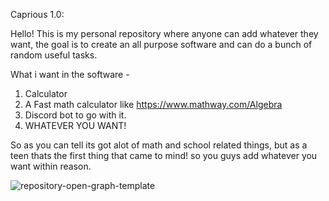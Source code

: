 Caprious 1.0:

Hello! This is my personal repository where anyone can add whatever they want, the goal is to create an all purpose software and can do a bunch of random useful tasks.

What i want in the software - 

1. Calculator
2. A Fast math calculator like https://www.mathway.com/Algebra
3. Discord bot to go with it.
4. WHATEVER YOU WANT! 


So as you can tell its got alot of math and school related things, but as a teen thats the first thing that came to mind! so you guys add whatever you want within reason.

![repository-open-graph-template](https://user-images.githubusercontent.com/78451730/106678279-3a5ed200-656f-11eb-86a7-0708f9ded72b.png)
